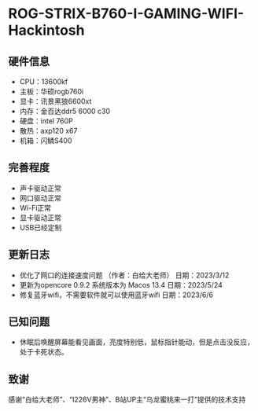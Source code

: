 # ROG-STRIX-B760-I-GAMING-WIFI-Hackintosh

## 硬件信息
* CPU：13600kf
* 主板：华硕rogb760i 
* 显卡：讯景黑狼6600xt
* 内存：金百达ddr5 6000 c30
* 硬盘：intel 760P
* 散热：axp120 x67
* 机箱：闪鳞S400

## 完善程度
* 声卡驱动正常
* 网口驱动正常
* Wi-Fi正常
* 显卡驱动正常
* USB已经定制

## 更新日志
* 优化了网口的连接速度问题 （作者：白给大老师） 日期：2023/3/12
* 更新为opencore 0.9.2 系统版本为 Macos 13.4 日期：2023/5/24
* 修复蓝牙wifi，不需要软件就可以使用蓝牙wifi  日期：2023/6/6

## 已知问题
* 休眠后唤醒屏幕能看见画面，亮度特别低，鼠标指针能动，但是点击没反应，处于卡死状态。

## 致谢
感谢“白给大老师”、“I226V男神”、B站UP主“乌龙蜜桃来一打”提供的技术支持  
